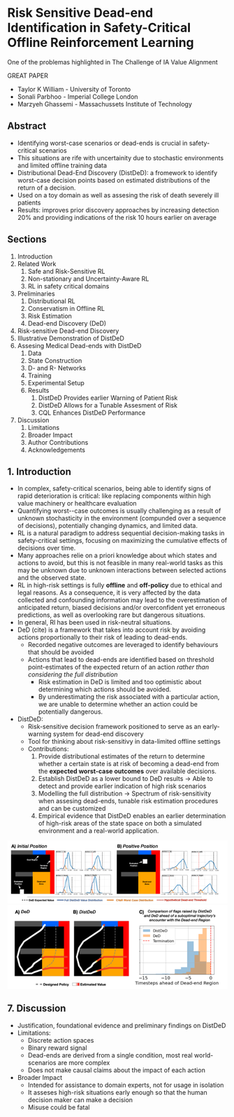 # Risk Sensitive Dead-end Identification in Safety-Critical Offline Reinforcement Learning

One of the problemas highlighted in The Challenge of IA Value Alignment

GREAT PAPER

* Taylor K William - University of Toronto
* Sonali Parbhoo - Imperial College London
* Marzyeh Ghassemi - Massachussets Institute of Technology

## Abstract

* Identifying worst-case scenarios or dead-ends is crucial in safety-critical scenarios
* This situations are rife with uncertainity due to stochastic environments and limited offline training data
* Distributional Dead-End Discovery (DistDeD): a fromework to identify worst-case decision points based on estimated distributions of the return of a decision.
* Used on a toy domain as well as assesing the risk of death severely ill patients
* Results: improves prior discovery approaches by increasing detection 20% and providing indications of the risk 10 hours earlier on average

## Sections

1. Introduction
2. Related Work
   1. Safe and Risk-Sensitive RL
   2. Non-stationary and Uncertainty-Aware RL
   3. RL in safety critical domains
3. Preliminaries
   1. Distributional RL
   2. Conservatism in Offline RL
   3. Risk Estimation
   4. Dead-end Discovery (DeD)
4. Risk-sensitive Dead-end Discovery
5. Illustrative Demonstration of DistDeD
6. Assesing Medical Dead-ends with DistDeD
      1. Data
      2. State Construction
      3. D- and R- Networks
      4. Training
   1. Experimental Setup
   2. Results
      1. DistDeD Provides earlier Warning of Patient Risk
      2. DistDeD Allows for a Tunable Assesment of Risk
      3. CQL Enhances DistDeD Performance
7. Discussion
   1. Limitations
   2. Broader Impact
   3. Author Contributions
   4. Acknowledgements

## 1. Introduction

* In complex, safety-critical scenarios, being able to identify signs of rapid deterioration is critical: like replacing components within high value machinery or healthcare evaluation
* Quantifying worst--case outcomes is usually challenging as a result of unknown stochasticity in the environment (compunded over a sequence of decisions), potentially changing dynamics, and limited data.
* RL is a natural paradigm to address sequential decision-making tasks in safety-critical settings, focusing on maximizing the cumulative effects of decisions over time.
* Many approaches relie on a priori knowledge about which states and actions to avoid, but this is not feasible in many real-world tasks as this may be unknown due to unknown interactions between selected actions and the observed state.
* RL in high-risk settings is fully __offline__ and __off-policy__ due to ethical and legal reasons. As a consequence, it is very affected by the data collected and confounding information may lead to the overestimation of anticipated return, biased decisions and/or overconfident yet erroneous predictions, as well as overlooking rare but dangerous situations.
* In general, Rl has been used in risk-neutral situations. 
* DeD (cite) is a framework that takes into account risk by avoiding actions proportionally to their risk of leading to dead-ends.
  * Recorded negative outcomes are leveraged to identify behaviours that should be avoided
  * Actions that lead to dead-ends are identified based on threshold point-estimates of the expected return of an action _rather than considering the full distribution_
    * Risk estimation in DeD is limited and too optimistic about determining which actions should be avoided.
    * By underestimating the risk associated with a particular action, we are unable to determine whether an action could be potentially dangerous.
* DistDeD:
  * Risk-sensitive decision framework positioned to serve as an early-warning system for dead-end discovery
  * Tool for thinking about risk-sensitivy in data-limited offline settings
  * Contributions:
    1. Provide distributional estimates of the return to determine whether a certain state is at risk of becoming a dead-end from the __expected worst-case outcomes__ over available decisions.
    2. Establish DistDeD as a lower bound to DeD results -> Able to detect and provide earlier indication of high risk scenarios
    3. Modelling the full distribution -> Spectrum of risk-sensitivity when assesing dead-ends, tunable risk estimation procedures and can be customized
    4. Empirical evidence that DistDeD enables an earlier determination of high-risk areas of the state space on both a simulated environment and a real-world application.

![](images/DistDeD_goals.png)
![](images/DistDeD_vs_DeD.png)

## 7. Discussion

* Justification, foundational evidence and preliminary findings on DistDeD
* Limitations:
  * Discrete action spaces
  * Binary reward signal
  * Dead-ends are derived from a single condition, most real world-scenarios are more complex
  * Does not make causal claims about the impact of each action
* Broader Impact
  * Intended for assistance to domain experts, not for usage in isolation
  * It asseses high-risk situations early enough so that the human decision maker can make a decision
  * Misuse could be fatal

